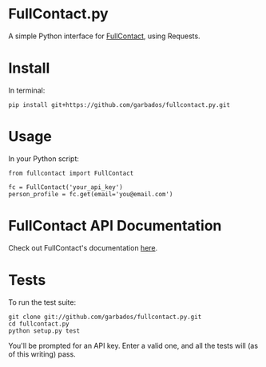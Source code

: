 # FullContact.py

A simple Python interface for [FullContact](http://www.fullcontact.com/), using Requests.

# Install

In terminal:

    pip install git+https://github.com/garbados/fullcontact.py.git

# Usage

In your Python script:

    from fullcontact import FullContact

    fc = FullContact('your_api_key')
    person_profile = fc.get(email='you@email.com')

# FullContact API Documentation

Check out FullContact's documentation [here](http://www.fullcontact.com/developer/docs/).

# Tests

To run the test suite:

    git clone git://github.com/garbados/fullcontact.py.git
    cd fullcontact.py
    python setup.py test

You'll be prompted for an API key. Enter a valid one, and all the tests will (as of this writing) pass.
